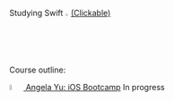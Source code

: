 Studying Swift
<a href="https://en.wikipedia.org/wiki/Swift_(programming_language)" target="_blank"><img src="https://user-images.githubusercontent.com/58114769/167201735-6d977792-3ee4-43f2-b891-74ce9446f9f6.png" width="2%" height="2%"/>(Clickable)
</a>

Course outline:

<a href="https://en.wikipedia.org/wiki/Swift_(programming_language)" target="_blank">
<img src="https://user-images.githubusercontent.com/58114769/170366667-4e118313-42d4-44b8-aa98-ae8a8f54af9f.png" width="5%" height="5%"/>
Angela Yu: iOS Bootcamp</a> In progress

